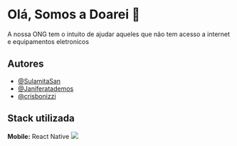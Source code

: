 
# Olá, Somos a Doarei 👋
A nossa ONG tem o intuito de ajudar aqueles que não tem acesso
a internet e equipamentos eletronicos 


## Autores

- [@SulamitaSan](https://github.com/SulamitaSan)
- [@Janiferatademos](https://github.com/Janiferatademos)
- [@crisbonizzi](https://github.com/crisbonizzi)


## Stack utilizada

**Mobile:** React Native [<img src="https://img.shields.io/badge/-reactnative-%20232A?style=for-the-badge&logo=react&logoColor=blue"/>](https://img.shields.io/badge/ReactNative-00FFFF?style=for-the-badge&logo=reactnative&logoColor=000000) 
